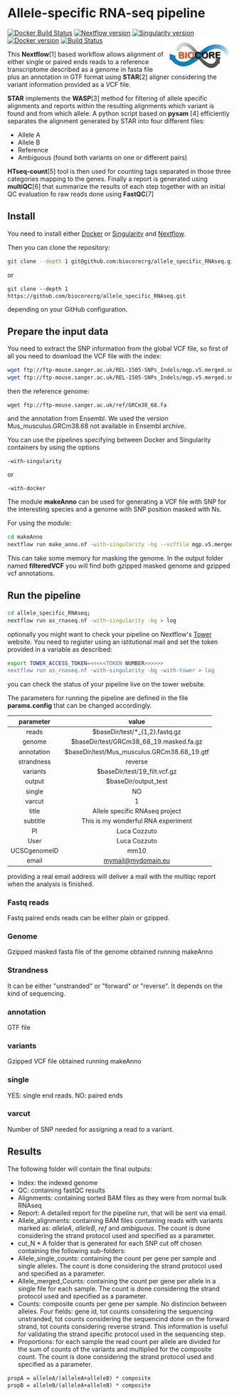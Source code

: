 # Allele-specific RNA-seq pipeline
[![Docker Build Status](https://img.shields.io/docker/automated/biocorecrg/asrnaseq.svg)](https://cloud.docker.com/u/biocorecrg/repository/docker/biocorecrg/asrnaseq/builds)
[![Nextflow version](https://img.shields.io/badge/Nextflow-20.01.0-brightgreen)](https://www.nextflow.io/)
[![Singularity version](https://img.shields.io/badge/Singularity-v3.2.1-green.svg)](https://www.sylabs.io/)
[![Docker version](https://img.shields.io/badge/Docker-v19.03-blue)](https://www.docker.com/)
[![Build Status](https://app.travis-ci.com/biocorecrg/allele_specific_RNAseq.svg?branch=master)](https://app.travis-ci.com/biocorecrg/allele_specific_RNAseq)
<img align="right" href="https://biocore.crg.eu/" src="https://raw.githubusercontent.com/CRG-CNAG/BioCoreMiscOpen/master/logo/biocore-logo_small.png" />

This **Nextflow**[1] based workflow allows alignment of either single or paired ends reads to a reference transcriptome described as a genome in fasta file plus an annotation in GTF format using **STAR**[2] aligner considering the variant information provided as a VCF file.

**STAR** implements the **WASP**[3] method for filtering of allele specific alignments and reports within the resulting alignments which variant is found and from which allele.
A python script based on **pysam** [4] efficiently separates the alignment generated by STAR into four different files:
- Allele A
- Allele B
- Reference
- Ambiguous (found both variants on one or different pairs)

**HTseq-count**[5] tool is then used for counting tags separated in those three categories mapping to the genes.
Finally a report is generated using **multiQC**[6] that summarize the results of each step together with an initial QC evaluation fo raw reads done using **FastQC**[7]

## Install
You need to install either [Docker](https://docs.docker.com/install/) or [Singularity](https://sylabs.io/guides/3.1/user-guide/installation.html) and [Nextflow](https://www.nextflow.io/docs/latest/getstarted.html). 


Then you can clone the repository:

```bash
git clone --depth 1 git@github.com:biocorecrg/allele_specific_RNAseq.git
```

or

```
git clone --depth 1 https://github.com/biocorecrg/allele_specific_RNAseq.git 
```

depending on your GitHub configuration.


## Prepare the input data
You need to extract the SNP information from the global VCF file, so first of all you need to download the VCF file with the index:

```bash
wget ftp://ftp-mouse.sanger.ac.uk/REL-1505-SNPs_Indels/mgp.v5.merged.snps_all.dbSNP142.vcf.gz
wget ftp://ftp-mouse.sanger.ac.uk/REL-1505-SNPs_Indels/mgp.v5.merged.snps_all.dbSNP142.vcf.gz.tbi
```

then the reference genome:
```
wget ftp://ftp-mouse.sanger.ac.uk/ref/GRCm38_68.fa
```

and the annotation from Ensembl. We used the version Mus_musculus.GRCm38.68 not available in Ensembl archive.

You can use the pipelines specifying between Docker and Singularity containers by using the options

```
-with-singularity
``` 

or

```
-with-docker
```

The module **makeAnno** can be used for generating a VCF file with SNP for the interesting species and a genome with SNP position masked with Ns.

For using the module:

```bash
cd makeAnno
nextflow run make_anno.nf -with-singularity -bg --vcffile mgp.v5.merged.snps_all.dbSNP142.vcf.gz --speciesA CAST_EiJ --speciesB 129S1_SvImJ --genome GRCm38_68.fa --outvcf CAST_EiJ-129S1_SvImJ.vcf > log
```

This can take some memory for masking the genome. In the output folder named **filteredVCF** you will find both gzipped masked genome and gzipped vcf annotations. 

## Run the pipeline
```bash
cd allele_specific_RNAseq; 
nextflow run as_rnaseq.nf -with-singularity -bg > log
```

optionally you might want to check your pipeline on Nextflow's [Tower](https://tower.nf/) website. You need to register using an istitutional mail and set the token provided in a variable as described:

```bash
export TOWER_ACCESS_TOKEN=<<<<<TOKEN NUMBER>>>>>>
nextflow run as_rnaseq.nf -with-singularity -bg -with-tower > log 
```

you can check the status of your pipeline live on the tower website.

The parameters for running the pipeline are defined in the file **params.config** that can be changed accordingly.

|parameter|value|
|:---:|:---:|
|reads |$baseDir/test/*_{1,2}.fastq.gz|
|genome |$baseDir/test/GRCm38_68_19.masked.fa.gz|
|annotation |$baseDir/test/Mus_musculus.GRCm38.68_19.gtf|
|strandness |reverse|
|variants |$baseDir/test/19_filt.vcf.gz| 
|output |$baseDir/output_test|
|single |NO|
|varcut |1 |
|title |Allele specific RNAseq project|
|subtitle |This is my wonderful RNA experiment|
|PI |Luca Cozzuto|
|User |Luca Cozzuto|
|UCSCgenomeID |mm10|
|email |mymail@mydomain.eu|

providing a real email address will deliver a mail with the multiqc report when the analysis is finished.


### Fastq reads
Fastq paired ends reads can be either plain or gzipped. 
### Genome
Gzipped masked fasta file of the genome obtained running makeAnno
### Strandness
It can be either "unstranded" or "forward" or "reverse". It depends on the kind of sequencing.
### annotation
GTF file
### variants
Gzipped VCF file obtained running makeAnno
### single
YES: single end reads. NO: paired ends
### varcut
Number of SNP needed for assigning a read to a variant. 



## Results
The following folder will contain the final outputs:
* Index: the indexed genome
* QC: containing fastQC results
* Alignments: containing sorted BAM files as they were from normal bulk RNAseq
* Report: A detailed report for the pipeline run, that will be sent via email.
* Allele_alignments: containing BAM files containing reads with variants marked as: *alleleA*, *alleleB*, *ref* and *ambiguous*. The count is done considering the strand protocol used and specified as a parameter.
* cut_N *  A folder that is generated for each SNP cut off chosen containing the following sub-folders:
 * Allele_single_counts: containing the count per gene per sample and single alleles. The count is done considering the strand protocol used and specified as a parameter.
 * Allele_merged_Counts:  containing the count per gene per allele in a single file for each sample. The count is done considering the strand protocol used and specified as a parameter.
 * Counts: composite counts per gene per sample. No distincion between alleles. Four fields: gene id, tot counts considering the sequencing unstranded, tot counts considering the sequencind done on the forward strand, tot counts considering reverse strand. This information is useful for validating the strand specific protocol used in the sequencing step.
 * Proportions: for each sample the read count per allele are divided for the sum of counts of the variants and multiplied for the composite count. The count is done considering the strand protocol used and specified as a parameter.

```
propA = alleleA/(alleleA+alleleB) * composite 
propB = alleleB/(alleleA+alleleB) * composite 
```



